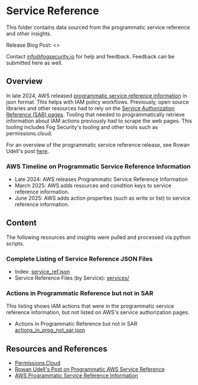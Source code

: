 # Service Reference

This folder contains data sourced from the programmatic service reference and other insights.

Release Blog Post: <>

Contact [info@fogsecurity.io](mailto:info@fogsecurity.io) for help and feedback. Feedback can be submitted here as well.

## Overview

In late 2024, AWS released [programmatic service reference information](https://docs.aws.amazon.com/service-authorization/latest/reference/service-reference.html) in json format.  This helps with IAM policy workflows.  Previously, open source libraries and other resources had to rely on the [Service Authorization Reference (SAR) pages](https://docs.aws.amazon.com/service-authorization/latest/reference/reference_policies_actions-resources-contextkeys.html).  Tooling that needed to programmatically retrieve information about IAM actions previously had to scrape the web pages. This tooling includes Fog Security's tooling and other tools such as permissions.cloud.

For an overview of the programmatic service reference release, see Rowan Udell's post [here](https://blog.rowanudell.com/programmatic-aws-action-list/).

### AWS Timeline on Programmatic Service Reference Information
- Late 2024: AWS releases Programmatic Service Reference Information
- March 2025: AWS adds resources and condition keys to service reference information.
- June 2025: AWS adds action properties (such as write or list) to service reference information.

## Content

The following resources and insights were pulled and processed via python scripts.

### Complete Listing of Service Reference JSON Files

- Index: [service_ref.json](service_ref.json)
- Service Reference Files (by Service): [services/](services/)

### Actions in Programmatic Reference but not in SAR

This listing shows IAM actions that were in the programmatic service reference information, but not listed on AWS's service authorization pages.

- Actions in Programmatic Reference but not in SAR [actions_in_prog_not_sar.json](actions_in_prog_not_sar.json)

## Resources and References

- [Permissions.Cloud](permissions.cloud)
- [Rowan Udell's Post on Programmatic AWS Service Reference](https://blog.rowanudell.com/programmatic-aws-action-list/)
- [AWS Programmatic Service Reference Information]()
